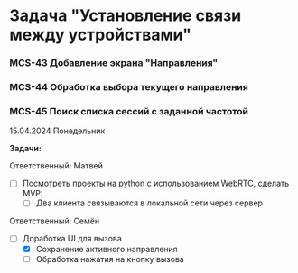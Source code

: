 # Задача "Установление связи между устройствами"
 
### MCS-43 Добавление экрана "Направления"
### MCS-44 Обработка выбора текущего направления
### MCS-45 Поиск списка сессий с заданной частотой 

15.04.2024 Понедельник

**Задачи:**

Ответственный: Матвей
- [ ] Посмотреть проекты на python с использованием WebRTC, сделать MVP:
  - [ ] Два клиента связываются в локальной сети через сервер

Ответственный: Семён 
- [ ] Доработка UI для вызова
  - [x] Сохранение активного направления
  - [ ] Обработка нажатия на кнопку вызова